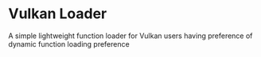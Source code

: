 Vulkan Loader
===
A simple lightweight function loader for Vulkan users having  preference of dynamic function loading preference

